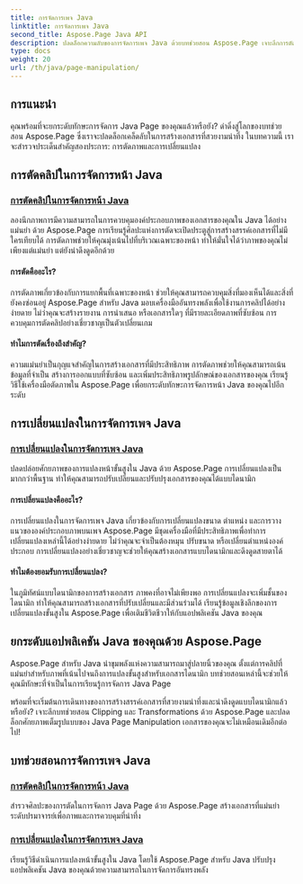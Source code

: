 ```yaml
---
title: การจัดการเพจ Java
linktitle: การจัดการเพจ Java
second_title: Aspose.Page Java API
description: ปลดล็อกความลับของการจัดการเพจ Java ด้วยบทช่วยสอน Aspose.Page เจาะลึกการตัดและการแปลงเพื่อสร้างเอกสารที่สวยงามน่าทึ่งได้อย่างง่ายดาย
type: docs
weight: 20
url: /th/java/page-manipulation/
---
```


## การแนะนำ

คุณพร้อมที่จะยกระดับทักษะการจัดการ Java Page ของคุณแล้วหรือยัง? ดำดิ่งสู่โลกของบทช่วยสอน Aspose.Page ซึ่งเราจะปลดล็อกเคล็ดลับในการสร้างเอกสารที่สวยงามน่าทึ่ง ในบทความนี้ เราจะสำรวจประเด็นสำคัญสองประการ: การตัดภาพและการเปลี่ยนแปลง

## การตัดคลิปในการจัดการหน้า Java

### [การตัดคลิปในการจัดการหน้า Java](./clipping/)

ลองนึกภาพการมีความสามารถในการควบคุมองค์ประกอบภาพของเอกสารของคุณใน Java ได้อย่างแม่นยำ ด้วย Aspose.Page การเรียนรู้ศิลปะแห่งการตัดจะเปิดประตูสู่การสร้างสรรค์เอกสารที่ไม่มีใครเทียบได้ การตัดภาพช่วยให้คุณมุ่งเน้นไปที่บริเวณเฉพาะของหน้า ทำให้มั่นใจได้ว่าภาพของคุณไม่เพียงแต่แม่นยำ แต่ยังน่าดึงดูดอีกด้วย

#### การตัดคืออะไร?

การตัดภาพเกี่ยวข้องกับการแยกพื้นที่เฉพาะของหน้า ช่วยให้คุณสามารถควบคุมสิ่งที่มองเห็นได้และสิ่งที่ยังคงซ่อนอยู่ Aspose.Page สำหรับ Java มอบเครื่องมืออันทรงพลังเพื่อใช้งานการคลิปได้อย่างง่ายดาย ไม่ว่าคุณจะสร้างรายงาน การนำเสนอ หรือเอกสารใดๆ ที่มีรายละเอียดภาพที่ซับซ้อน การควบคุมการตัดคลิปอย่างเชี่ยวชาญเป็นตัวเปลี่ยนเกม

#### ทำไมการตัดเรื่องถึงสำคัญ?

ความแม่นยำเป็นกุญแจสำคัญในการสร้างเอกสารที่มีประสิทธิภาพ การตัดภาพช่วยให้คุณสามารถเน้นข้อมูลที่จำเป็น สร้างการออกแบบที่ซับซ้อน และเพิ่มประสิทธิภาพรูปลักษณ์ของเอกสารของคุณ เรียนรู้วิธีใช้เครื่องมือตัดภาพใน Aspose.Page เพื่อยกระดับทักษะการจัดการหน้า Java ของคุณไปอีกระดับ

## การเปลี่ยนแปลงในการจัดการเพจ Java

### [การเปลี่ยนแปลงในการจัดการเพจ Java](./transformations/)

ปลดปล่อยศักยภาพของการแปลงหน้าขั้นสูงใน Java ด้วย Aspose.Page การเปลี่ยนแปลงเป็นมากกว่าพื้นฐาน ทำให้คุณสามารถปรับเปลี่ยนและปรับปรุงเอกสารของคุณได้แบบไดนามิก

#### การเปลี่ยนแปลงคืออะไร?

การเปลี่ยนแปลงในการจัดการเพจ Java เกี่ยวข้องกับการเปลี่ยนแปลงขนาด ตำแหน่ง และการวางแนวขององค์ประกอบภาพบนเพจ Aspose.Page มีชุดเครื่องมือที่มีประสิทธิภาพเพื่อทำการเปลี่ยนแปลงเหล่านี้ได้อย่างง่ายดาย ไม่ว่าคุณจะจำเป็นต้องหมุน ปรับขนาด หรือเปลี่ยนตำแหน่งองค์ประกอบ การเปลี่ยนแปลงอย่างเชี่ยวชาญจะช่วยให้คุณสร้างเอกสารแบบไดนามิกและดึงดูดสายตาได้

#### ทำไมต้องยอมรับการเปลี่ยนแปลง?

ในภูมิทัศน์แบบไดนามิกของการสร้างเอกสาร ภาพคงที่อาจไม่เพียงพอ การเปลี่ยนแปลงจะเพิ่มชั้นของไดนามิก ทำให้คุณสามารถสร้างเอกสารที่ปรับเปลี่ยนและมีส่วนร่วมได้ เรียนรู้ข้อมูลเชิงลึกของการเปลี่ยนแปลงขั้นสูงใน Aspose.Page เพื่อเติมชีวิตชีวาให้กับแอปพลิเคชัน Java ของคุณ

## ยกระดับแอปพลิเคชัน Java ของคุณด้วย Aspose.Page

Aspose.Page สำหรับ Java นำขุมพลังแห่งความสามารถมาสู่ปลายนิ้วของคุณ ตั้งแต่การคลิปที่แม่นยำสำหรับภาพที่เน้นไปจนถึงการแปลงขั้นสูงสำหรับเอกสารไดนามิก บทช่วยสอนเหล่านี้จะช่วยให้คุณมีทักษะที่จำเป็นในการเรียนรู้การจัดการ Java Page

พร้อมที่จะเริ่มต้นการเดินทางของการสร้างสรรค์เอกสารที่สวยงามน่าทึ่งและน่าดึงดูดแบบไดนามิกแล้วหรือยัง? เจาะลึกบทช่วยสอน Clipping และ Transformations ด้วย Aspose.Page และปลดล็อกศักยภาพเต็มรูปแบบของ Java Page Manipulation เอกสารของคุณจะไม่เหมือนเดิมอีกต่อไป!
## บทช่วยสอนการจัดการเพจ Java
### [การตัดคลิปในการจัดการหน้า Java](./clipping/)
สำรวจศิลปะของการตัดในการจัดการ Java Page ด้วย Aspose.Page สร้างเอกสารที่แม่นยำระดับปรมาจารย์เพื่อภาพและการควบคุมที่น่าทึ่ง
### [การเปลี่ยนแปลงในการจัดการเพจ Java](./transformations/)
เรียนรู้วิธีดำเนินการแปลงหน้าขั้นสูงใน Java โดยใช้ Aspose.Page สำหรับ Java ปรับปรุงแอปพลิเคชัน Java ของคุณด้วยความสามารถในการจัดการอันทรงพลัง